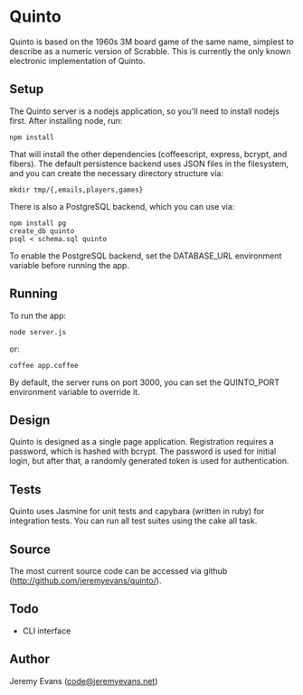 # Quinto

Quinto is based on the 1960s 3M board game of the same name, simplest to
describe as a numeric version of Scrabble.  This is currently the only
known electronic implementation of Quinto.

## Setup

The Quinto server is a nodejs application, so you'll need to install
nodejs first.  After installing node, run:

    npm install

That will install the other dependencies (coffeescript, express,
bcrypt, and fibers).  The default persistence backend uses JSON files
in the filesystem, and you can create the necessary directory
structure via:

    mkdir tmp/{,emails,players,games}

There is also a PostgreSQL backend, which you can use via:

    npm install pg
    create_db quinto
    psql < schema.sql quinto

To enable the PostgreSQL backend, set the DATABASE_URL environment
variable before running the app.

## Running

To run the app:

    node server.js

or:

    coffee app.coffee

By default, the server runs on port 3000, you can set the QUINTO_PORT
environment variable to override it.

## Design

Quinto is designed as a single page application.  Registration
requires a password, which is hashed with bcrypt.  The password is
used for initial login, but after that, a randomly generated token is
used for authentication.

## Tests

Quinto uses Jasmine for unit tests and capybara (written in ruby) for
integration tests.  You can run all test suites using the cake all
task.

## Source

The most current source code can be accessed via github
(http://github.com/jeremyevans/quinto/).

## Todo

* CLI interface

## Author

Jeremy Evans (code@jeremyevans.net)
